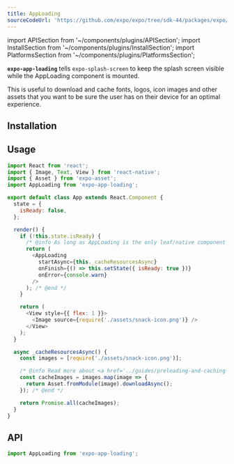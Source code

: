 ```yaml
---
title: AppLoading
sourceCodeUrl: 'https://github.com/expo/expo/tree/sdk-44/packages/expo/src/launch'
---
```


import APISection from '~/components/plugins/APISection';
import InstallSection from '~/components/plugins/InstallSection';
import PlatformsSection from '~/components/plugins/PlatformsSection';

**`expo-app-loading`** tells `expo-splash-screen` to keep the splash screen visible while the AppLoading component is mounted.

This is useful to download and cache fonts, logos, icon images and other assets that you want to be sure the user has on their device for an optimal experience.

<PlatformsSection android emulator ios simulator web />

## Installation

<InstallSection packageName="expo-app-loading" />

## Usage

<!-- prettier-ignore -->
```javascript
import React from 'react';
import { Image, Text, View } from 'react-native';
import { Asset } from 'expo-asset';
import AppLoading from 'expo-app-loading';

export default class App extends React.Component {
  state = {
    isReady: false,
  };

  render() {
    if (!this.state.isReady) {
      /* @info As long as AppLoading is the only leaf/native component that has been mounted, the loading screen will remain visible */
      return (
        <AppLoading
          startAsync={this._cacheResourcesAsync}
          onFinish={() => this.setState({ isReady: true })}
          onError={console.warn}
        />
      ); /* @end */
    }

    return (
      <View style={{ flex: 1 }}>
        <Image source={require('./assets/snack-icon.png')} />
      </View>
    );
  }

  async _cacheResourcesAsync() {
    const images = [require('./assets/snack-icon.png')];

    /* @info Read more about <a href='../guides/preloading-and-caching-assets.html'>Preloading and Caching Assets</a> */
    const cacheImages = images.map(image => {
      return Asset.fromModule(image).downloadAsync();
    }); /* @end */

    return Promise.all(cacheImages);
  }
}
```

## API

```js
import AppLoading from 'expo-app-loading';
```

<APISection packageName="expo-app-loading" apiName="AppLoading" />
